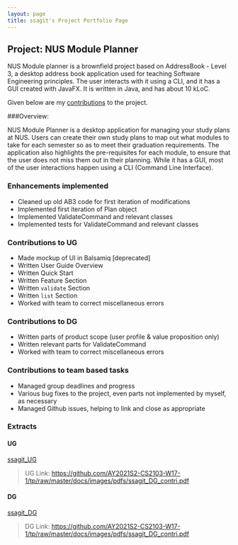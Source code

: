 ```yaml
---
layout: page
title: ssagit's Project Portfolio Page
---
```


## Project: NUS Module Planner

NUS Module planner is a brownfield project based on AddressBook - Level 3, a desktop address book application used for teaching Software Engineering principles. The user interacts with it using a CLI, and it has a GUI created with JavaFX. It is written in Java, and has about 10 kLoC.

Given below are my [contributions](https://nus-cs2103-ay2021s2.github.io/tp-dashboard/?search=&sort=groupTitle&sortWithin=title&timeframe=commit&mergegroup=&groupSelect=groupByRepos&breakdown=true&checkedFileTypes=docs~functional-code~test-code~other&since=&tabOpen=true&tabType=authorship&tabAuthor=ssagit&tabRepo=AY2021S2-CS2103-W17-1%2Ftp%5Bmaster%5D&authorshipIsMergeGroup=false&authorshipFileTypes=docs~functional-code~test-code~other&authorshipIsBinaryFileTypeChecked=false) to the project.

###Overview:

NUS Module Planner is a desktop application for managing your study plans at NUS. Users can create their own study plans to map out what modules to take for each semester so as to meet their graduation requirements. The application also highlights the pre-requisites for each module, to ensure that the user does not miss them out in their planning. While it has a GUI, most of the user interactions happen using a CLI (Command Line Interface).

### Enhancements implemented
- Cleaned up old AB3 code for first iteration of modifications
- Implemented first iteration of Plan object
- Implemented ValidateCommand and relevant classes
- Implemented tests for ValidateCommand and relevant classes
  
### Contributions to UG
- Made mockup of UI in Balsamiq [deprecated]
- Written User Guide Overview
- Written Quick Start
- Written Feature Section
- Written `validate` Section
- Written `list` Section
- Worked with team to correct miscellaneous errors

### Contributions to DG
- Written parts of product scope (user profile & value proposition only)
- Written relevant parts for ValidateCommand
- Worked with team to correct miscellaneous errors

### Contributions to team based tasks
- Managed group deadlines and progress
- Various bug fixes to the project, even parts not implemented by myself, as necessary
- Managed Github issues, helping to link and close as appropriate

### Extracts

#### UG
[ssagit_UG](https://github.com/AY2021S2-CS2103-W17-1/tp/raw/master/docs/images/pdfs/ssagit_UG.pdf)

> UG Link: https://github.com/AY2021S2-CS2103-W17-1/tp/raw/master/docs/images/pdfs/ssagit_DG_contri.pdf

#### DG
[ssagit_DG](https://github.com/AY2021S2-CS2103-W17-1/tp/raw/master/docs/images/pdfs/ssagit_DG_contri.pdf)

> DG Link: https://github.com/AY2021S2-CS2103-W17-1/tp/raw/master/docs/images/pdfs/ssagit_DG_contri.pdf
